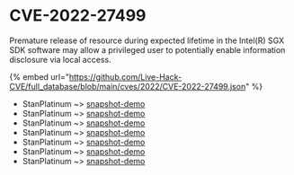 # CVE-2022-27499

Premature release of resource during expected lifetime in the Intel(R) SGX SDK software may allow a privileged user to potentially enable information disclosure via local access.

{% embed url="https://github.com/Live-Hack-CVE/full_database/blob/main/cves/2022/CVE-2022-27499.json" %}


* StanPlatinum ~> [snapshot-demo](https://www.alice-snow.ru/2022/database/cve-2022-27499/snapshot-demo-stanplatinum)
* StanPlatinum ~> [snapshot-demo](https://www.alice-snow.ru/2022/database/cve-2022-27499/snapshot-demo-stanplatinum)
* StanPlatinum ~> [snapshot-demo](https://www.alice-snow.ru/2022/database/cve-2022-27499/snapshot-demo-stanplatinum)
* StanPlatinum ~> [snapshot-demo](https://www.alice-snow.ru/2022/database/cve-2022-27499/snapshot-demo-stanplatinum)
* StanPlatinum ~> [snapshot-demo](https://www.alice-snow.ru/2022/database/cve-2022-27499/snapshot-demo-stanplatinum)
* StanPlatinum ~> [snapshot-demo](https://www.alice-snow.ru/2022/database/cve-2022-27499/snapshot-demo-stanplatinum)
* StanPlatinum ~> [snapshot-demo](https://www.alice-snow.ru/2022/database/cve-2022-27499/snapshot-demo-stanplatinum)